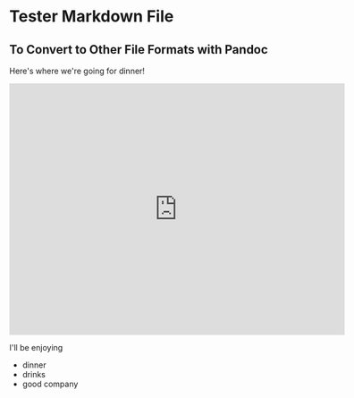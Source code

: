 # Tester Markdown File
## To Convert to Other File Formats with Pandoc

Here's where we're going for dinner!

<iframe src="https://www.google.com/maps/embed?pb=!1m14!1m8!1m3!1d189.48676770584257!2d-112.0021006!3d40.5462664!3m2!1i1024!2i768!4f13.1!3m3!1m2!1s0x875285779b5b17e3%3A0x903e244b08c32b24!2sPorch+Restaurant!5e0!3m2!1sen!2sus!4v1500063571951" width="600" height="450" frameborder="0" style="border:0" allowfullscreen></iframe>

I'll be enjoying

* dinner
* drinks
* good company
